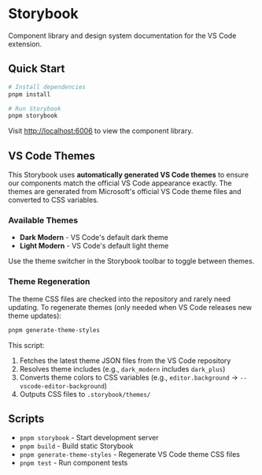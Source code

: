 # Storybook

Component library and design system documentation for the VS Code extension.

## Quick Start

```bash
# Install dependencies
pnpm install

# Run Storybook
pnpm storybook
```

Visit [http://localhost:6006](http://localhost:6006) to view the component library.

## VS Code Themes

This Storybook uses **automatically generated VS Code themes** to ensure our components match the official VS Code appearance exactly. The themes are generated from Microsoft's official VS Code theme files and converted to CSS variables.

### Available Themes

- **Dark Modern** - VS Code's default dark theme
- **Light Modern** - VS Code's default light theme

Use the theme switcher in the Storybook toolbar to toggle between themes.

### Theme Regeneration

The theme CSS files are checked into the repository and rarely need updating. To regenerate themes (only needed when VS Code releases new theme updates):

```bash
pnpm generate-theme-styles
```

This script:

1. Fetches the latest theme JSON files from the VS Code repository
2. Resolves theme includes (e.g., `dark_modern` includes `dark_plus`)
3. Converts theme colors to CSS variables (e.g., `editor.background` → `--vscode-editor-background`)
4. Outputs CSS files to `.storybook/themes/`

## Scripts

- `pnpm storybook` - Start development server
- `pnpm build` - Build static Storybook
- `pnpm generate-theme-styles` - Regenerate VS Code theme CSS files
- `pnpm test` - Run component tests
